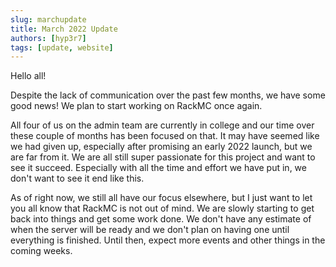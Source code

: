 ```yaml
---
slug: marchupdate
title: March 2022 Update
authors: [hyp3r7]
tags: [update, website]
---
```


Hello all!

Despite the lack of communication over the past few months, we have some good news! We plan to start working on RackMC once again. 

All four of us on the admin team are currently in college and our time over these couple of months has been focused on that. It may have seemed like we had given up, especially after promising an early 2022 launch, but we are far from it. We are all still super passionate for this project and want to see it succeed. Especially with all the time and effort we have put in, we don't want to see it end like this. 

As of right now, we still all have our focus elsewhere, but I just want to let you all know that RackMC is not out of mind. We are slowly starting to get back into things and get some work done. We don't have any estimate of when the server will be ready and we don't plan on having one until everything is finished. Until then, expect more events and other things in the coming weeks.
